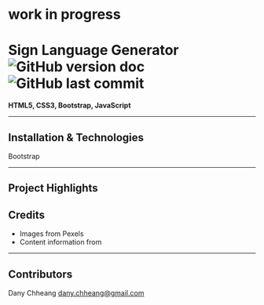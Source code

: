 # work in progress


# Sign Language Generator ![GitHub version doc](https://img.shields.io/badge/Version-1.0.0-red) ![GitHub last commit](https://img.shields.io/github/last-commit/dcc5235/Sign_Language?style=flat-square) 

**HTML5, CSS3, Bootstrap, JavaScript**

---

## Installation & Technologies
Bootstrap 

---

## Project Highlights

## Credits

- Images from Pexels
- Content information from

---

## Contributors

Dany Chheang dany.chheang@gmail.com
